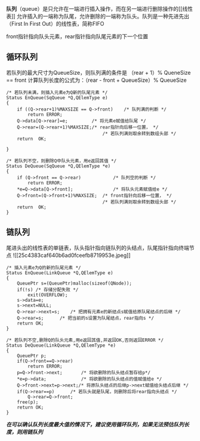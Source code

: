 **队列**（queue）是只允许在一端进行插入操作，而在另一端进行删除操作的[[线性表]]
允许插入的一端称为队尾，允许删除的一端称为队头。队列是一种先进先出（First In First Out）的线性表，简称FIFO

front指针指向队头元素，rear指针指向队尾元素的下一个位置
## 循环队列
若队列的最大尺寸为QueueSize，则队列满的条件是 （rear + 1）% QueneSize == front
计算队列长度的公式为：（rear - front + QueueSize）% QueueSize
```
/* 若队列未满，则插入元素e为Q新的队尾元素 */
Status EnQueue(SqQueue *Q,QElemType e)
{
    if ((Q->rear+1)%MAXSIZE == Q->front)    /* 队列满的判断 */
        return ERROR;
	Q->data[Q->rear]=e;         /* 将元素e赋值给队尾 */
	Q->rear=(Q->rear+1)%MAXSIZE;/* rear指针向后移一位置， */
	                                /* 若队列满则取余转到数组头部 */
    return  OK;

}

/* 若队列不空，则删除Q中队头元素，用e返回其值 */
Status DeQueue(SqQueue *Q,QElemType *e)
{
    if (Q->front == Q->rear)            /* 队列空的判断 */
        return ERROR;
    *e=Q->data[Q->front];               /* 将队头元素赋值给e */
    Q->front=(Q->front+1)%MAXSIZE;  /* front指针向后移一位置， */
                                    /* 若队列满则取余转到数组头部 */
    return  OK;
}
```

## 链队列
尾进头出的线性表的单链表，队头指针指向链队列的头结点，队尾指针指向终端节点
![[25c4383caf640b6ad0fceefb8719953e.jpeg]]
```
/* 插入元素e为Q的新的队尾元素 */
Status EnQueue(LinkQueue *Q,QElemType e)
{
    QueuePtr s=(QueuePtr)malloc(sizeof(QNode));
    if(!s) /* 存储分配失败 */
        exit(OVERFLOW);
    s->data=e;
    s->next=NULL;
    Q->rear->next=s;    /* 把拥有元素e的新结点s赋值给原队尾结点的后继 */
    Q->rear=s;      /* 把当前的s设置为队尾结点，rear指向s */
    return OK;
} 

/* 若队列不空,删除Q的队头元素,用e返回其值,并返回OK,否则返回ERROR */
Status DeQueue(LinkQueue *Q,QElemType *e)
{
    QueuePtr p;
    if(Q->front==Q->rear)
        return ERROR;
    p=Q->front->next;       /* 将欲删除的队头结点暂存给p*/
    *e=p->data;             /* 将欲删除的队头结点的值赋值给e */
    Q->front->next=p->next;/* 将原队头结点的后继p->next赋值给头结点后继 */
    if(Q->rear==p)      /* 若队头就是队尾，则删除后将rear指向头结点 */
        Q->rear=Q->front;
    free(p);
    return OK;
}
```

***在可以确认队列长度最大值的情况下，建议使用循环队列，如果无法预估队列长度，则用链队列***
